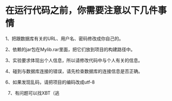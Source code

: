 # 在运行代码之前，你需要注意以下几件事情
1、把跟数据库有关的URL、用户名、密码修改成你自己的。

2、依赖的jar包在Mylib.rar里面，把它们放到项目的构建路径中。

3、实验要求体现出个人信息，所以请修改代码中与个人有关的信息。

4、碰到与数据库连接的错误，请先检查数据库的连接信息是否正确。

6、如果发现乱码，请把项目的编码改成utf-8

 
7、有问题可以找XBT（逃

